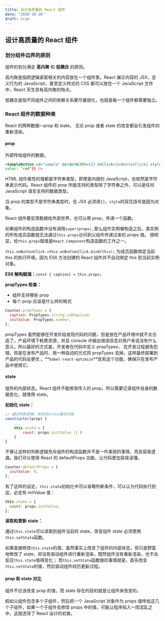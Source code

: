 ```yaml
---
title: 设计高质量的 React 组件
date: "2020-10-26"
draft: true
---
```


## 设计高质量的 React 组件

### 划分组件边界的原则

组件的划分满足 **高内聚** 和 **低耦合** 的原则。

高内聚是指把逻辑紧密相关的内容放在一个组件里。React 展示内容的 JSX，定义行为的 JavaScript，甚至定义样式的 CSS 都可以放在一个 JavaScript 文件中，React 天生具有高内聚的特点。

低耦合是指不同组件之间的依赖关系要尽量弱化，也就是每一个组件都需要独立。

### React 组件的数据种类

React 的两种数据—prop 和 state。 无论 prop 或者 state 的改变都会引发组件的重新渲染。

#### prop

外部传给组件的数据。

```html
<SampleButton id="sample" borderWidth={2} onClick={onButtonClick} style={{
color: 'red'}} />
```

HTML 组件属性的值都是字符串类型，即使是内嵌的 JavaScript，也依然是字符串表示代码。React 组件的 prop 所能支持的类型除了字符串之外，可以是任何 JavaScript 语言支持的数据类型。

当 prop 的类型不是字符串类型时，在 JSX 必须用`{}`，`style`的双花括号是因为对象。

React 组件要反馈数据给外部世界，也可以用 prop，传递一个函数。

如果组件的构造函数中没有调用`super(props)`, 那么组件实例被构造之后，类实例的所有成员函数就无法通过`this.props`访问到父组件传递过来的 props 值。 很明显，给`this.props`赋值是`React.Component`构造函数的工作之一。

`this.onButtonClick =this.onButtonClick.bind(this);` 为成员函数绑定当前 this 的执行环境，因为 ES6 方法创建的 React 组件并不自动绑定 this 到当前实例对象。

**ES6 解构赋值：**`const { caption} = this.props;`

**propTypes 检查：**

- 组件支持哪些 prop
- 每个 prop 应该是什么样的格式

```js
Counter.propTypes = {
  caption: PropTypes.string.isRequired,
  initValue: PropTypes.number,
};
```

propTypes 虽然能够在开发阶段发现代码的问题，但是放在产品环境中就不太合适了。产品环境下耗费资源，并且 console 中输出错误信息对用户来说没有什么意义。所以最好的方式是，开发者在代码中定义 propTypes， 在开发过程避免犯错，但是在发布产品时，用一种自动的方式将 propTypes 去掉，这样最终部署到产品的代码会更优 。**`babel-react-optimize`**具有这个功能，确保只在发布产品中使用它。

#### state

组件的内部状态。React 组件不能修改传入的 prop，所以需要记录组件自身的数据变化，就使用 state。

**初始化 state：**

```js
// 通过判断逻辑，来给定state属性的值
constructor(prop) {
    ...
    this.state = {
        count: props.initValue || 0
    }
}
```

不够让这样的判断逻辑充斥组件的构造函数并不是一件美观的事情，而且容易遗漏。我们可以使用 React 的 defaultProps 功能，让代码更加容易读懂。

```js
Counter.defaultProps = {
  initValue: 0,
};
```

有了这样的设定，`this.state`初始化中可以省略判断条件，可以认为代码执行到这，必定有 initValue 值：

```js
this.state = {
  count: props.initValue,
};
```

**读取和更新 state：**

通过`this.state`可以读取到组件当前的 state，改变组件 state 必须使用`this.setState`函数。

如果直接修改`this.state`的值，虽然事实上改变了组件的内部状态，但只是野蛮地修改了 state，却没有驱动组件进行重新渲染，既然组件没有重新渲染，也不会反应`this.state`值得变化； 而`this.setState`函数做的事情就是，首先改变`this.setState`的值，然后驱动组件经历更新过程。

#### prop 和 state 对比

组件不应该改变 prop 的值，而 state 存在的目的就是让组件来改变的。

假如父组件包含多个子组件，然后把一个 JavaScript 对象作为 props 值传给这几个子组件，如果一个子组件去修改 props 中的值，可能让程序陷入一团混乱之中，这就违背了 React 设计的初衷。
